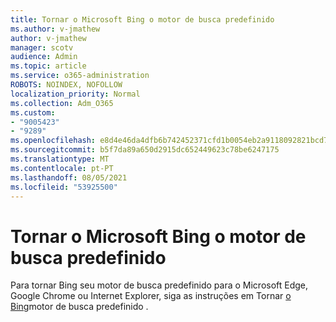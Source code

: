 ```yaml
---
title: Tornar o Microsoft Bing o motor de busca predefinido
ms.author: v-jmathew
author: v-jmathew
manager: scotv
audience: Admin
ms.topic: article
ms.service: o365-administration
ROBOTS: NOINDEX, NOFOLLOW
localization_priority: Normal
ms.collection: Adm_O365
ms.custom:
- "9005423"
- "9289"
ms.openlocfilehash: e8d4e46da4dfb6b742452371cfd1b0054eb2a9118092821bcd7b66ef4121d02f
ms.sourcegitcommit: b5f7da89a650d2915dc652449623c78be6247175
ms.translationtype: MT
ms.contentlocale: pt-PT
ms.lasthandoff: 08/05/2021
ms.locfileid: "53925500"
---
```

# <a name="make-microsoft-bing-your-default-search-engine"></a>Tornar o Microsoft Bing o motor de busca predefinido

Para tornar Bing seu motor de busca predefinido para o Microsoft Edge, Google Chrome ou Internet Explorer, siga as instruções em Tornar [o Bing](https://go.microsoft.com/fwlink/?linkid=2148834)motor de busca predefinido .
